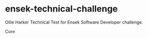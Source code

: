 # ensek-technical-challenge
Ollie Harker Technical Test for Ensek Software Developer challenge.

Core
